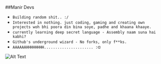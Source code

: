 ##Manir Devs
- ```Building random shit.. :/```
- ```Interested in nothing. just coding, gaming and creating own projects woh bhi poora din bina soye, padhe and khaana khaaye.```
- ```currently learning deep secret language - Assembly naam suna hai kabhi?```
- ```Github's underground wizard - No forks, only f**ks.```
- ```AAAAAAHHHHHHHH...................... :ᗡ```


![Alt Text](https://i.ibb.co/k2K62MWf/20250512-201302.png)


<!---
- Passionate about building innovative and experimental projects.

- Enthusiastic coder and gamer — often lost in personal creations with deep focus and dedication.

- Currently exploring low-level programming and systems architecture (yes, learning Assembly 🔍).

- Creative contributor on GitHub – prefer building original solutions over forking.

- Always excited by the chaos of ideas and turning them into something real.


--->
